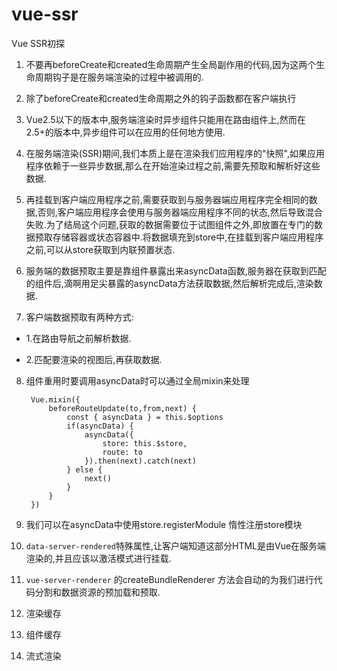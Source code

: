 # vue-ssr
Vue SSR初探

1. 不要再beforeCreate和created生命周期产生全局副作用的代码,因为这两个生命周期钩子是在服务端渲染的过程中被调用的.
2. 除了beforeCreate和created生命周期之外的钩子函数都在客户端执行
3. Vue2.5以下的版本中,服务端渲染时异步组件只能用在路由组件上,然而在2.5+的版本中,异步组件可以在应用的任何地方使用.
4. 在服务端渲染(SSR)期间,我们本质上是在渲染我们应用程序的"快照",如果应用程序依赖于一些异步数据,那么在开始渲染过程之前,需要先预取和解析好这些数据.
5. 再挂载到客户端应用程序之前,需要获取到与服务器端应用程序完全相同的数据,否则,客户端应用程序会使用与服务器端应用程序不同的状态,然后导致混合失败.为了结局这个问题,获取的数据需要位于试图组件之外,即放置在专门的数据预取存储容器或状态容器中.将数据填充到store中,在挂载到客户端应用程序之前,可以从store获取到内联预置状态.

6. 服务端的数据预取主要是靠组件暴露出来asyncData函数,服务器在获取到匹配的组件后,滴啊用足尖暴露的asyncData方法获取数据,然后解析完成后,渲染数据.

7. 客户端数据预取有两种方式:

* 1.在路由导航之前解析数据.

* 2.匹配要渲染的视图后,再获取数据.

8. 组件重用时要调用asyncData时可以通过全局mixin来处理

        Vue.mixin({
            beforeRouteUpdate(to,from,next) {
                const { asyncData } = this.$options
                if(asyncData) {
                    asyncData({
                        store: this.$store,
                        route: to
                    }).then(next).catch(next)
                } else {
                    next()
                }
            }
        })
9. 我们可以在asyncData中使用store.registerModule 惰性注册store模块

10. `data-server-rendered`特殊属性,让客户端知道这部分HTML是由Vue在服务端渲染的,并且应该以激活模式进行挂载.

11. `vue-server-renderer` 的createBundleRenderer 方法会自动的为我们进行代码分割和数据资源的预加载和预取.

12. 渲染缓存

13. 组件缓存

14. 流式渲染
